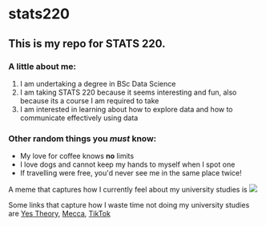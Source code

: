 # stats220

## This is my repo for STATS 220. 

### A little about me:

1. I am undertaking a degree in BSc Data Science
2. I am taking STATS 220 because it seems interesting and fun, also because its a course I am required to take
3. I am interested in learning about how to explore data and how to communicate effectively using data

### Other random things you *must* know:
* My love for coffee knows **no** limits
* I love dogs and cannot keep my hands to myself when I spot one
* If travelling were free, you'd never see me in the same place twice!

A meme that captures how I currently feel about my university studies is ![](https://media1.tenor.com/m/RYuBIxyoFLAAAAAd/thomapyrin-paper-work.gif)

Some links that capture how I waste time not doing my university studies are [Yes Theory](https://www.youtube.com/@YesTheory), [Mecca](https://www.mecca.com/en-nz/), [TikTok](https://www.tiktok.com/en/)

